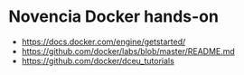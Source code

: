 # Novencia Docker hands-on

* https://docs.docker.com/engine/getstarted/
* https://github.com/docker/labs/blob/master/README.md
* https://github.com/docker/dceu_tutorials
